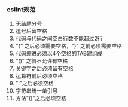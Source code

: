 ### eslint规范
1. 无结尾分号
2. 逗号后留空格
3. 代码与代码之间空白行数不能超过2行
4. "{" 之后必须需要空格，"}" 之前必须需要空格
5. 代码缩进必须以4个空格的TAB建组成
6. "()" 之前不允许有空格 
7. 关键字之后必须留有空格
8. 运算符前后必须空格
9. ":"之后必须空格
10. 字符串统一单引号
11. 方法"()"之后必须空格



